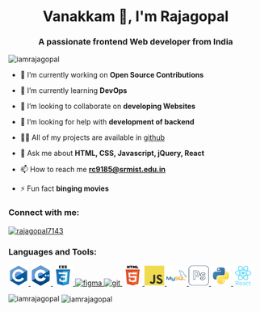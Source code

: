 <h1 align="center">Vanakkam 👋, I'm Rajagopal</h1>
<h3 align="center">A passionate frontend Web developer from India</h3>

<p align="left"> <img src="https://komarev.com/ghpvc/?username=iamrajagopal&label=Profile%20views&color=0e75b6&style=flat" alt="iamrajagopal" /> </p>

- 🔭 I’m currently working on **Open Source Contributions**

- 🌱 I’m currently learning **DevOps**

- 👯 I’m looking to collaborate on **developing Websites**

- 🤝 I’m looking for help with **development of backend**

- 👨‍💻 All of my projects are available in [github](github)

- 💬 Ask me about **HTML, CSS, Javascript, jQuery, React**

- 📫 How to reach me **rc9185@srmist.edu.in**

- ⚡ Fun fact **binging movies**

<h3 align="left">Connect with me:</h3>
<p align="left">
<a href="https://linkedin.com/in/rajagopal7143" target="blank"><img align="center" src="https://raw.githubusercontent.com/rahuldkjain/github-profile-readme-generator/master/src/images/icons/Social/linked-in-alt.svg" alt="rajagopal7143" height="30" width="40" /></a>
</p>

<h3 align="left">Languages and Tools:</h3>
<p align="left"> <a href="https://www.cprogramming.com/" target="_blank" rel="noreferrer"> <img src="https://raw.githubusercontent.com/devicons/devicon/master/icons/c/c-original.svg" alt="c" width="40" height="40"/> </a> <a href="https://www.w3schools.com/cpp/" target="_blank" rel="noreferrer"> <img src="https://raw.githubusercontent.com/devicons/devicon/master/icons/cplusplus/cplusplus-original.svg" alt="cplusplus" width="40" height="40"/> </a> <a href="https://www.w3schools.com/css/" target="_blank" rel="noreferrer"> <img src="https://raw.githubusercontent.com/devicons/devicon/master/icons/css3/css3-original-wordmark.svg" alt="css3" width="40" height="40"/> </a> <a href="https://www.figma.com/" target="_blank" rel="noreferrer"> <img src="https://www.vectorlogo.zone/logos/figma/figma-icon.svg" alt="figma" width="40" height="40"/> </a> <a href="https://git-scm.com/" target="_blank" rel="noreferrer"> <img src="https://www.vectorlogo.zone/logos/git-scm/git-scm-icon.svg" alt="git" width="40" height="40"/> </a> <a href="https://www.w3.org/html/" target="_blank" rel="noreferrer"> <img src="https://raw.githubusercontent.com/devicons/devicon/master/icons/html5/html5-original-wordmark.svg" alt="html5" width="40" height="40"/> </a> <a href="https://developer.mozilla.org/en-US/docs/Web/JavaScript" target="_blank" rel="noreferrer"> <img src="https://raw.githubusercontent.com/devicons/devicon/master/icons/javascript/javascript-original.svg" alt="javascript" width="40" height="40"/> </a> <a href="https://www.mysql.com/" target="_blank" rel="noreferrer"> <img src="https://raw.githubusercontent.com/devicons/devicon/master/icons/mysql/mysql-original-wordmark.svg" alt="mysql" width="40" height="40"/> </a> <a href="https://www.photoshop.com/en" target="_blank" rel="noreferrer"> <img src="https://raw.githubusercontent.com/devicons/devicon/master/icons/photoshop/photoshop-line.svg" alt="photoshop" width="40" height="40"/> </a> <a href="https://www.python.org" target="_blank" rel="noreferrer"> <img src="https://raw.githubusercontent.com/devicons/devicon/master/icons/python/python-original.svg" alt="python" width="40" height="40"/> </a> <a href="https://reactjs.org/" target="_blank" rel="noreferrer"> <img src="https://raw.githubusercontent.com/devicons/devicon/master/icons/react/react-original-wordmark.svg" alt="react" width="40" height="40"/> </a> </p>

<p><img align="left" src="https://github-readme-stats.vercel.app/api/top-langs?username=iamrajagopal&show_icons=true&locale=en&layout=compact" alt="iamrajagopal" /></p>

<p>&nbsp;<img align="center" src="https://github-readme-stats.vercel.app/api?username=iamrajagopal&show_icons=true&locale=en" alt="iamrajagopal" /></p>
